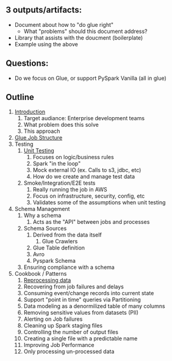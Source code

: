 
## 3 outputs/artifacts:
- Document about how to "do glue right"
    - What "problems" should this document address?
- Library that assists with the doucment (boilerplate)
- Example using the above

## Questions:
- Do we focus on Glue, or support PySpark Vanilla (all in glue)

## Outline

1. [Introduction](./reference.md#introduction)
    1. Target audiance: Enterprise development teams
    1. What problem does this solve
    1. This approach
1. [Glue Job Structure](./reference.md#glue-job-structure)
1. Testing
    1.  [Unit Testing](./reference.md#unit-testing)
        1. Focuses on logic/business rules
        1. Spark "in the loop"
        1. Mock external IO (ex. Calls to s3, jdbc, etc)
        1. How do we create and manage test data
    1. Smoke/Integration/E2E tests
        1. Really running the job in AWS
        1. Focus on infrastructure, security, config, etc
        1. Validates some of the assumptions when unit testing
1. Schema Management
    1. Why a schema
        1. Acts as the "API" between jobs and processes
    1. Schema Sources
        1. Derived from the data itself
            1.  Glue Crawlers
        1. Glue Table definition
        1. Avro
        1. Pyspark Schema
    1. Ensuring compliance with a schema
1. Cookbook / Patterns
    1. [Reprocessing data](./patterns/reprocessing.md)
    1. Recovering from job failures and delays
    1. Consuming event/change records into current state
    1. Support "point in time" queries via Partitioning
    1. Data modeling as a denormilized table of many columns
    1. Removing sensitive values from datasets (PII)
    1. Alerting on Job failures
    1. Cleaning up Spark staging files
    1. Controlling the number of output files
    1. Creating a single file with a predictable name
    1. Improving Job Performance
    1. Only processing un-processed data

